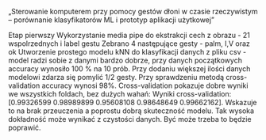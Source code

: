 „Sterowanie komputerem przy pomocy gestów dłoni w czasie rzeczywistym – porównanie klasyfikatorów ML i prototyp aplikacji użytkowej”

Etap pierwszy
Wykorzystanie media pipe do ekstrakcji cech z obrazu - 21 wspolrzednych i label gestu
Zebrano 4 następujące gesty - palm, I,V oraz ok
Utworzenie prostego modelu kNN do klasyfikacji danych z pliku csv - model radzi sobie z danymi
bardzo dobrze, przy danych początkowych accuracy wynosiło 100 % na 10 prób. Przy dodaniu większej ilości danych
modelowi zdarza się pomylić 1/2 gesty. Przy sprawdzeniu metodą cross-validation accuracy wynosi 98%. 
Cross-validation pokazuje dobre wyniki we wszystkich foldach, bez dużych wahań: Wyniki cross-validation: [0.99326599 0.98989899 0.95608108 0.98648649 0.99662162].
Wskazuje to na brak przeuczenia a poprostu dobrą skuteczność modelu.
Tak wysoka dokładność może wynikać z czystości danych. Być może trzeba to będzie poprawić.